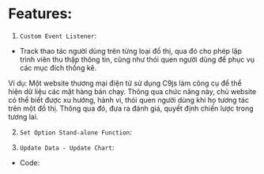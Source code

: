 # Features:

1. `Custom Event Listener`:

- Track thao tác người dùng trên từng loại đồ thị, qua đó cho phép lập trình viên thu thập thông tin,
cũng như thói quen người dùng để phục vụ các mục đích thống kê.

Ví dụ: Một website thương mại điện tử sử dụng C9js làm công cụ để thể hiện dữ liệu các mặt hàng bán chạy.
Thông qua chức năng này, chủ website có thể biết được xu hướng, hành vi, thói quen người dùng khi họ tương tác
trên một đồ thị. Thông qua đó, đưa ra đánh giá, quyết định chiến lược trong tương lai.

2. `Set Option Stand-alone Function`:


3. `Update Data - Update Chart`:

- Code:
	<script>
	    ...
	    chart.updateData(newData, newDataConfig)
	    ~ newData
	    ~ newDataConfig: { name:, value:, ... }
	</script>